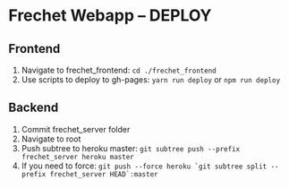 # Frechet Webapp – DEPLOY

## Frontend
1. Navigate to frechet_frontend: ```cd ./frechet_frontend```
2. Use scripts to deploy to gh-pages: ```yarn run deploy``` or ```npm run deploy```

## Backend
1. Commit frechet_server folder
2. Navigate to root
3. Push subtree to heroku master: ```git subtree push --prefix frechet_server heroku master```
4. If you need to force: ```git push --force heroku `git subtree split --prefix frechet_server HEAD`:master```